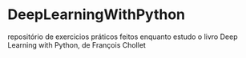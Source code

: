 # DeepLearningWithPython
repositório de exercicios práticos feitos enquanto estudo o livro Deep Learning with Python, de François Chollet
